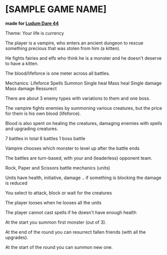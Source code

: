# [SAMPLE GAME NAME]
**made for [Ludum Dare 44](https://ldjam.com/events/ludum-dare/44)**

Theme: Your life is currency

The player is a vampire, who enters an ancient dungeon to rescue something precious that was stolen from him (a kitten).

He fights fairies and elfs who think he is a monster and he doesn't deserve to have a kitten.

The blood/lifeforce is one meter across all battles.

Mechanics:
	Lifeforce
	Spells
		Summon
		Single heal
		Mass heal
		Single damage
		Mass damage
		Ressurect

There are about 3 enemy types with variations to them and one boss.

The vampire fights enemies by summoning various creatures, but the price for them is his own blood (lifeforce).

Blood is also spent on healing the creatures, damaging enemies with spells and upgrading creatures.
	
7 battles in total
	6 battles
	1 boss battle

Vampire chooses which monster to level up after the battle ends

The battles are turn-based, with your and (leaderless) opponent team. 

Rock, Paper and Scissors battle mechanics (units)

Units have health, initiative, damage .. if something is blocking the damage is reduced

You select to attack, block or wait for the creatures

The player looses when he looses all the units

The player cannot cast spells if he doesn't have enough health

At the start you summon first monster (out of 3).

At the end of the round you can resurrect fallen friends (with all the upgrades).

At the start of the round you can summon new one.

